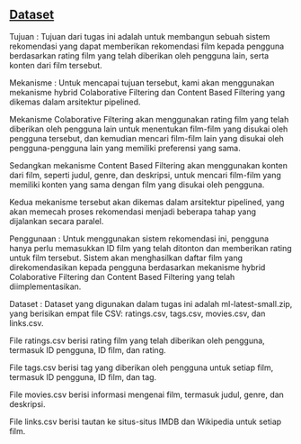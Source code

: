 ## [Dataset](https://files.grouplens.org/datasets/movielens/ml-latest-small.zip)

Tujuan :
Tujuan dari tugas ini adalah untuk membangun sebuah sistem rekomendasi yang dapat memberikan rekomendasi film kepada pengguna berdasarkan rating film yang telah diberikan oleh pengguna lain, serta konten dari film tersebut.

Mekanisme :
Untuk mencapai tujuan tersebut, kami akan menggunakan mekanisme hybrid Colaborative Filtering dan Content Based Filtering yang dikemas dalam arsitektur pipelined.

Mekanisme Colaborative Filtering akan menggunakan rating film yang telah diberikan oleh pengguna lain untuk menentukan film-film yang disukai oleh pengguna tersebut, dan kemudian mencari film-film lain yang disukai oleh pengguna-pengguna lain yang memiliki preferensi yang sama.

Sedangkan mekanisme Content Based Filtering akan menggunakan konten dari film, seperti judul, genre, dan deskripsi, untuk mencari film-film yang memiliki konten yang sama dengan film yang disukai oleh pengguna.

Kedua mekanisme tersebut akan dikemas dalam arsitektur pipelined, yang akan memecah proses rekomendasi menjadi beberapa tahap yang dijalankan secara paralel.

Penggunaan :
Untuk menggunakan sistem rekomendasi ini, pengguna hanya perlu memasukkan ID film yang telah ditonton dan memberikan rating untuk film tersebut. Sistem akan menghasilkan daftar film yang direkomendasikan kepada pengguna berdasarkan mekanisme hybrid Colaborative Filtering dan Content Based Filtering yang telah diimplementasikan.

Dataset :
Dataset yang digunakan dalam tugas ini adalah ml-latest-small.zip, yang berisikan empat file CSV: ratings.csv, tags.csv, movies.csv, dan links.csv.

File ratings.csv berisi rating film yang telah diberikan oleh pengguna, termasuk ID pengguna, ID film, dan rating.

File tags.csv berisi tag yang diberikan oleh pengguna untuk setiap film, termasuk ID pengguna, ID film, dan tag.

File movies.csv berisi informasi mengenai film, termasuk judul, genre, dan deskripsi.

File links.csv berisi tautan ke situs-situs IMDB dan Wikipedia untuk setiap film.



